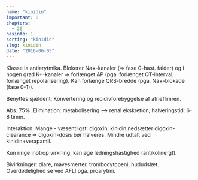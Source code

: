 ```yaml
---
name: "kinidin"
important: 0
chapters:
  - 26
hasinfo: 1
sorting: "kinidin"
slug: kinidin
date: "2016-06-05"
---
```


Klasse Ia antiarytmika. Blokerer Na+-kanaler (=> fase 0-hast. falder) og i nogen
grad K+-kanaler => forlænget AP (pga. forlænget QT-interval, forlænget
repolarisering). Kan forlænge QRS-bredde (pga. Na+-blokade (fase 0-1)).

Benyttes sjældent: Konvertering og recidivforebyggelse af atrieflimren.

Abs. 75%. Elimination: metabolisering --> renal ekskretion, halveringstid: 6-8
timer.

Interaktion: Mange - væsentligst: digoxin: kinidin nedsætter digoxin-clearance
=> digoxin-dosis bør halveres. Mindre udtalt ved kinidin+verapamil.

Kun ringe inotrop virkning, kan øge ledningshastighed (antikolinergt).

Bivirkninger: diaré, mavesmerter, trombocytopeni, hududslæt. Overdødelighed se
ved AFLI pga. proarytmi.
